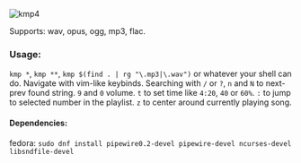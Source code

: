 ![kmp4](https://github.com/korei999/kmp2/assets/93387739/4efc72ac-7af8-4518-a685-9e3ac65df406)

Supports: wav, opus, ogg, mp3, flac.
### Usage:
`kmp *`, `kmp **`, `kmp $(find . | rg "\.mp3|\.wav")` or whatever your shell can do.
Navigate with vim-like keybinds.
Searching with `/` or `?`, `n` and `N` to next-prev found string.
`9` and `0` volume.
`t` to set time like `4:20`, `40` or `60%`.
`:` to jump to selected number in the playlist.
`z` to center around currently playing song.

#### Dependencies:
fedora: `sudo dnf install pipewire0.2-devel pipewire-devel ncurses-devel libsndfile-devel`
